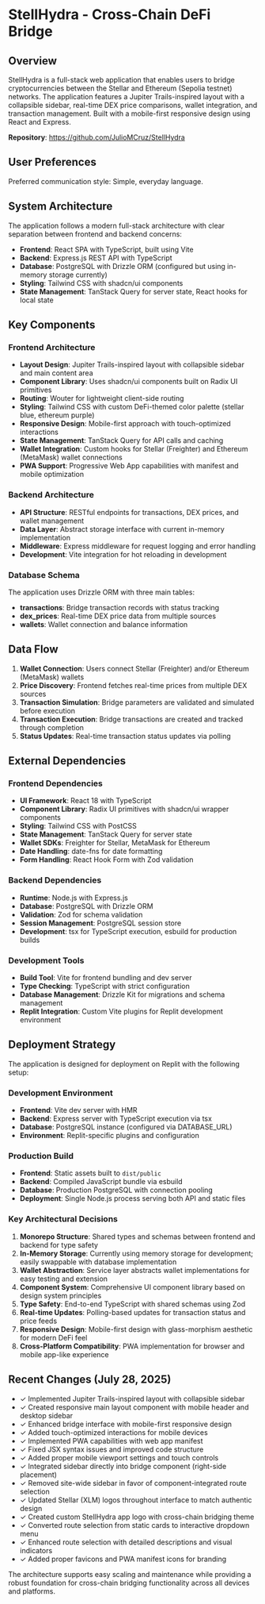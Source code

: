 # StellHydra - Cross-Chain DeFi Bridge

## Overview

StellHydra is a full-stack web application that enables users to bridge cryptocurrencies between the Stellar and Ethereum (Sepolia testnet) networks. The application features a Jupiter Trails-inspired layout with a collapsible sidebar, real-time DEX price comparisons, wallet integration, and transaction management. Built with a mobile-first responsive design using React and Express.

**Repository**: https://github.com/JulioMCruz/StellHydra

## User Preferences

Preferred communication style: Simple, everyday language.

## System Architecture

The application follows a modern full-stack architecture with clear separation between frontend and backend concerns:

- **Frontend**: React SPA with TypeScript, built using Vite
- **Backend**: Express.js REST API with TypeScript
- **Database**: PostgreSQL with Drizzle ORM (configured but using in-memory storage currently)
- **Styling**: Tailwind CSS with shadcn/ui components
- **State Management**: TanStack Query for server state, React hooks for local state

## Key Components

### Frontend Architecture
- **Layout Design**: Jupiter Trails-inspired layout with collapsible sidebar and main content area
- **Component Library**: Uses shadcn/ui components built on Radix UI primitives
- **Routing**: Wouter for lightweight client-side routing
- **Styling**: Tailwind CSS with custom DeFi-themed color palette (stellar blue, ethereum purple)
- **Responsive Design**: Mobile-first approach with touch-optimized interactions
- **State Management**: TanStack Query for API calls and caching
- **Wallet Integration**: Custom hooks for Stellar (Freighter) and Ethereum (MetaMask) wallet connections
- **PWA Support**: Progressive Web App capabilities with manifest and mobile optimization

### Backend Architecture
- **API Structure**: RESTful endpoints for transactions, DEX prices, and wallet management
- **Data Layer**: Abstract storage interface with current in-memory implementation
- **Middleware**: Express middleware for request logging and error handling
- **Development**: Vite integration for hot reloading in development

### Database Schema
The application uses Drizzle ORM with three main tables:
- **transactions**: Bridge transaction records with status tracking
- **dex_prices**: Real-time DEX price data from multiple sources
- **wallets**: Wallet connection and balance information

## Data Flow

1. **Wallet Connection**: Users connect Stellar (Freighter) and/or Ethereum (MetaMask) wallets
2. **Price Discovery**: Frontend fetches real-time prices from multiple DEX sources
3. **Transaction Simulation**: Bridge parameters are validated and simulated before execution
4. **Transaction Execution**: Bridge transactions are created and tracked through completion
5. **Status Updates**: Real-time transaction status updates via polling

## External Dependencies

### Frontend Dependencies
- **UI Framework**: React 18 with TypeScript
- **Component Library**: Radix UI primitives with shadcn/ui wrapper components
- **Styling**: Tailwind CSS with PostCSS
- **State Management**: TanStack Query for server state
- **Wallet SDKs**: Freighter for Stellar, MetaMask for Ethereum
- **Date Handling**: date-fns for date formatting
- **Form Handling**: React Hook Form with Zod validation

### Backend Dependencies
- **Runtime**: Node.js with Express.js
- **Database**: PostgreSQL with Drizzle ORM
- **Validation**: Zod for schema validation
- **Session Management**: PostgreSQL session store
- **Development**: tsx for TypeScript execution, esbuild for production builds

### Development Tools
- **Build Tool**: Vite for frontend bundling and dev server
- **Type Checking**: TypeScript with strict configuration
- **Database Management**: Drizzle Kit for migrations and schema management
- **Replit Integration**: Custom Vite plugins for Replit development environment

## Deployment Strategy

The application is designed for deployment on Replit with the following setup:

### Development Environment
- **Frontend**: Vite dev server with HMR
- **Backend**: Express server with TypeScript execution via tsx
- **Database**: PostgreSQL instance (configured via DATABASE_URL)
- **Environment**: Replit-specific plugins and configuration

### Production Build
- **Frontend**: Static assets built to `dist/public`
- **Backend**: Compiled JavaScript bundle via esbuild
- **Database**: Production PostgreSQL with connection pooling
- **Deployment**: Single Node.js process serving both API and static files

### Key Architectural Decisions

1. **Monorepo Structure**: Shared types and schemas between frontend and backend for type safety
2. **In-Memory Storage**: Currently using memory storage for development; easily swappable with database implementation
3. **Wallet Abstraction**: Service layer abstracts wallet implementations for easy testing and extension
4. **Component System**: Comprehensive UI component library based on design system principles
5. **Type Safety**: End-to-end TypeScript with shared schemas using Zod
6. **Real-time Updates**: Polling-based updates for transaction status and price feeds
7. **Responsive Design**: Mobile-first design with glass-morphism aesthetic for modern DeFi feel
8. **Cross-Platform Compatibility**: PWA implementation for browser and mobile app-like experience

## Recent Changes (July 28, 2025)

- ✓ Implemented Jupiter Trails-inspired layout with collapsible sidebar
- ✓ Created responsive main layout component with mobile header and desktop sidebar
- ✓ Enhanced bridge interface with mobile-first responsive design
- ✓ Added touch-optimized interactions for mobile devices
- ✓ Implemented PWA capabilities with web app manifest
- ✓ Fixed JSX syntax issues and improved code structure
- ✓ Added proper mobile viewport settings and touch controls
- ✓ Integrated sidebar directly into bridge component (right-side placement)
- ✓ Removed site-wide sidebar in favor of component-integrated route selection
- ✓ Updated Stellar (XLM) logos throughout interface to match authentic design
- ✓ Created custom StellHydra app logo with cross-chain bridging theme
- ✓ Converted route selection from static cards to interactive dropdown menu
- ✓ Enhanced route selection with detailed descriptions and visual indicators
- ✓ Added proper favicons and PWA manifest icons for branding

The architecture supports easy scaling and maintenance while providing a robust foundation for cross-chain bridging functionality across all devices and platforms.